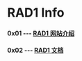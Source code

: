 # RAD1 Info

#### 0x01 --- [RAD1 网站介绍](<http://microembedded.cn/html/product/rad1.html>)

#### 0x02 --- [RAD1 文档](<https://github.com/iplinkme/sooof_workspace/blob/master/SDR/hardware/USRPHW/URAN1/URANS_Info.md>)
